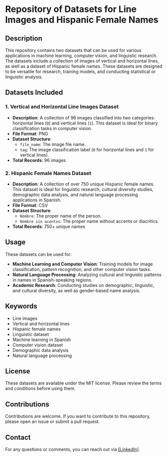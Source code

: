 # Repository of Datasets for Line Images and Hispanic Female Names

## Description

This repository contains two datasets that can be used for various applications in machine learning, computer vision, and linguistic research. The datasets include a collection of images of vertical and horizontal lines, as well as a dataset of Hispanic female names. These datasets are designed to be versatile for research, training models, and conducting statistical or linguistic analysis.

## Datasets Included

### 1. **Vertical and Horizontal Line Images Dataset**

- **Description**: A collection of 96 images classified into two categories: horizontal lines (`0`) and vertical lines (`1`). This dataset is ideal for binary classification tasks in computer vision.
- **File Format**: PNG
- **Dataset Structure**:
  - `file_name`: The image file name.
  - `tag`: The image classification label (`0` for horizontal lines and `1` for vertical lines).
- **Total Records**: 96 images

### 2. **Hispanic Female Names Dataset**

- **Description**: A collection of over 750 unique Hispanic female names. This dataset is ideal for linguistic research, cultural diversity studies, demographic data analysis, and natural language processing applications in Spanish.
- **File Format**: CSV
- **Dataset Structure**:
  - `Nombre`: The proper name of the person.
  - `Nombre sin acentos`: The proper name without accents or diacritics.
- **Total Records**: 750+ unique names

## Usage

These datasets can be used for:

- **Machine Learning and Computer Vision**: Training models for image classification, pattern recognition, and other computer vision tasks.
- **Natural Language Processing**: Analyzing cultural and linguistic patterns in names in Spanish-speaking regions.
- **Academic Research**: Conducting studies on demographic, linguistic, and cultural diversity, as well as gender-based name analysis.

## Keywords

- Line images
- Vertical and horizontal lines
- Hispanic female names
- Linguistic dataset
- Machine learning in Spanish
- Computer vision dataset
- Demographic data analysis
- Natural language processing

## License

These datasets are available under the MIT license. Please review the terms and conditions before using them.

## Contributions

Contributions are welcome. If you want to contribute to this repository, please open an issue or submit a pull request.

## Contact

For any questions or comments, you can reach out via [\[LinkedIn\]](https://www.linkedin.com/in/oscar-vargas-python/).
